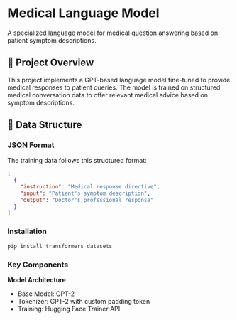 # Medical Language Model

A specialized language model for medical question answering based on patient symptom descriptions.

## 📌 Project Overview

This project implements a GPT-based language model fine-tuned to provide medical responses to patient queries. The model is trained on structured medical conversation data to offer relevant medical advice based on symptom descriptions.

## 📂 Data Structure

### JSON Format
The training data follows this structured format:

```json
[
  {
    "instruction": "Medical response directive",
    "input": "Patient's symptom description",
    "output": "Doctor's professional response"
  }
]
```

### Installation
```bash
pip install transformers datasets
```

### Key Components

**Model Architecture**
- Base Model: GPT-2
- Tokenizer: GPT-2 with custom padding token
- Training: Hugging Face Trainer API
